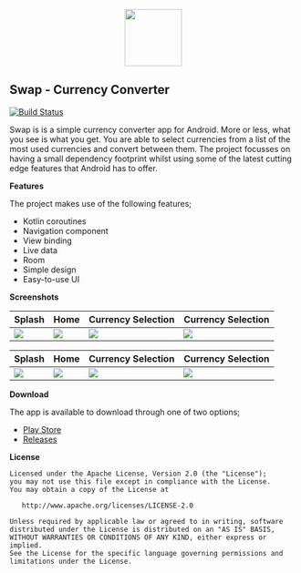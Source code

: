 <p align="center">
   <img 
       src="https://raw.githubusercontent.com/MaxHvesser/swap-android/master/images/swap_logo.png"
       height="100">
   <br/>
</p>

## Swap - Currency Converter

[![Build Status](https://travis-ci.com/MaxHvesser/swap-android.svg?branch=master)](https://travis-ci.com/MaxHvesser/swap-android)

Swap is is a simple currency converter app for Android. More or less, what you see is what you get. You are able to select currencies from a list of the most used currencies and convert between them. The project focusses on having a small dependency footprint whilst using some of the latest cutting edge features that Android has to offer.

**Features**

The project makes use of the following features;

- Kotlin coroutines
- Navigation component 
- View binding
- Live data
- Room
- Simple design
- Easy-to-use UI

**Screenshots**

| Splash | Home | Currency Selection | Currency Selection |
| ------------- | ------------- | ------------ | ------------ |
| ![](https://raw.githubusercontent.com/MaxHvesser/swap-android/master/images/light_splash.png)  | ![](https://raw.githubusercontent.com/MaxHvesser/swap-android/master/images/light_home.png) | ![](https://raw.githubusercontent.com/MaxHvesser/swap-android/master/images/light_currency_selection.png) | ![](https://raw.githubusercontent.com/MaxHvesser/swap-android/master/images/light_currency_selection_scrolled.png) | 

| Splash | Home | Currency Selection | Currency Selection |
| ------------- | ------------- | ------------ | ------------ |
| ![](https://raw.githubusercontent.com/MaxHvesser/swap-android/master/images/dark_splash.png)  | ![](https://raw.githubusercontent.com/MaxHvesser/swap-android/master/images/dark_home.png) | ![](https://raw.githubusercontent.com/MaxHvesser/swap-android/master/images/dark_currency_selection.png) | ![](https://raw.githubusercontent.com/MaxHvesser/swap-android/master/images/dark_currency_selection_scrolled.png) | 

**Download**

The app is available to download through one of two options;

- [Play Store](https://play.google.com/store/apps/details?id=no.mhl.swap)
- [Releases](https://github.com/MaxHvesser/swap-android/releases)

**License** 

```
Licensed under the Apache License, Version 2.0 (the "License");
you may not use this file except in compliance with the License.
You may obtain a copy of the License at

   http://www.apache.org/licenses/LICENSE-2.0

Unless required by applicable law or agreed to in writing, software
distributed under the License is distributed on an "AS IS" BASIS,
WITHOUT WARRANTIES OR CONDITIONS OF ANY KIND, either express or implied.
See the License for the specific language governing permissions and
limitations under the License.
```
